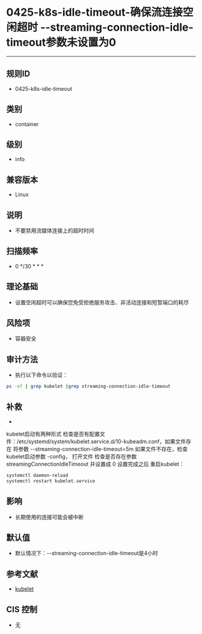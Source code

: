 # 0425-k8s-idle-timeout-确保流连接空闲超时 --streaming-connection-idle-timeout参数未设置为0
---

## 规则ID

- 0425-k8s-idle-timeout


## 类别

- container


## 级别

- info


## 兼容版本


- Linux




## 说明


- 不要禁用流媒体连接上的超时时间



## 扫描频率
- 0 */30 * * *

## 理论基础


- 设置空闲超时可以确保您免受拒绝服务攻击、非活动连接和短暂端口的耗尽






## 风险项


- 容器安全



## 审计方法
- 执行以下命令以验证：
```bash
ps -ef | grep kubelet |grep streaming-connection-idle-timeout
```



## 补救
- 
kubelet启动有两种形式
检查是否有配置文件：/etc/systemd/system/kubelet.service.d/10-kubeadm.conf，如果文件存在 将参数 --streaming-connection-idle-timeout=5m
如果文件不存在，检查kubelet启动参数 -config，
打开文件 检查是否存在参数streamingConnectionIdleTimeout 并设置成 0
设置完成之后 重启kubelet：
```bash
systemctl daemon-reload
systemctl restart kubelet.service
```



## 影响


- 长期使用的连接可能会被中断




## 默认值


- 默认情况下：--streaming-connection-idle-timeout是4小时




## 参考文献


- [kubelet](https://kubernetes.io/docs/admin/kubelet/)



## CIS 控制


- 无


